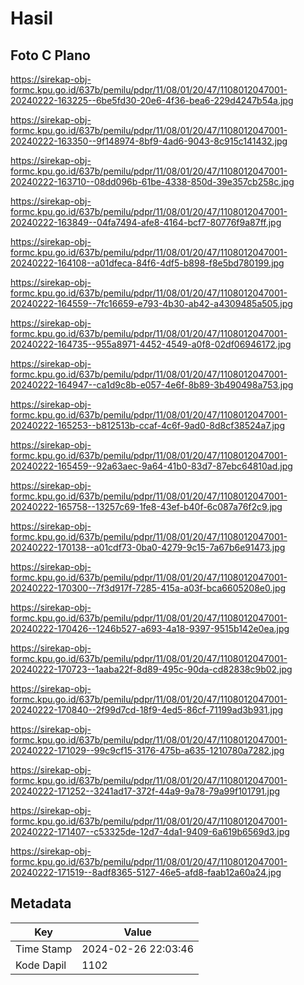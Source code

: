 # Hasil

## Foto C Plano

https://sirekap-obj-formc.kpu.go.id/637b/pemilu/pdpr/11/08/01/20/47/1108012047001-20240222-163225--6be5fd30-20e6-4f36-bea6-229d4247b54a.jpg

https://sirekap-obj-formc.kpu.go.id/637b/pemilu/pdpr/11/08/01/20/47/1108012047001-20240222-163350--9f148974-8bf9-4ad6-9043-8c915c141432.jpg

https://sirekap-obj-formc.kpu.go.id/637b/pemilu/pdpr/11/08/01/20/47/1108012047001-20240222-163710--08dd096b-61be-4338-850d-39e357cb258c.jpg

https://sirekap-obj-formc.kpu.go.id/637b/pemilu/pdpr/11/08/01/20/47/1108012047001-20240222-163849--04fa7494-afe8-4164-bcf7-80776f9a87ff.jpg

https://sirekap-obj-formc.kpu.go.id/637b/pemilu/pdpr/11/08/01/20/47/1108012047001-20240222-164108--a01dfeca-84f6-4df5-b898-f8e5bd780199.jpg

https://sirekap-obj-formc.kpu.go.id/637b/pemilu/pdpr/11/08/01/20/47/1108012047001-20240222-164559--7fc16659-e793-4b30-ab42-a4309485a505.jpg

https://sirekap-obj-formc.kpu.go.id/637b/pemilu/pdpr/11/08/01/20/47/1108012047001-20240222-164735--955a8971-4452-4549-a0f8-02df06946172.jpg

https://sirekap-obj-formc.kpu.go.id/637b/pemilu/pdpr/11/08/01/20/47/1108012047001-20240222-164947--ca1d9c8b-e057-4e6f-8b89-3b490498a753.jpg

https://sirekap-obj-formc.kpu.go.id/637b/pemilu/pdpr/11/08/01/20/47/1108012047001-20240222-165253--b812513b-ccaf-4c6f-9ad0-8d8cf38524a7.jpg

https://sirekap-obj-formc.kpu.go.id/637b/pemilu/pdpr/11/08/01/20/47/1108012047001-20240222-165459--92a63aec-9a64-41b0-83d7-87ebc64810ad.jpg

https://sirekap-obj-formc.kpu.go.id/637b/pemilu/pdpr/11/08/01/20/47/1108012047001-20240222-165758--13257c69-1fe8-43ef-b40f-6c087a76f2c9.jpg

https://sirekap-obj-formc.kpu.go.id/637b/pemilu/pdpr/11/08/01/20/47/1108012047001-20240222-170138--a01cdf73-0ba0-4279-9c15-7a67b6e91473.jpg

https://sirekap-obj-formc.kpu.go.id/637b/pemilu/pdpr/11/08/01/20/47/1108012047001-20240222-170300--7f3d917f-7285-415a-a03f-bca6605208e0.jpg

https://sirekap-obj-formc.kpu.go.id/637b/pemilu/pdpr/11/08/01/20/47/1108012047001-20240222-170426--1246b527-a693-4a18-9397-9515b142e0ea.jpg

https://sirekap-obj-formc.kpu.go.id/637b/pemilu/pdpr/11/08/01/20/47/1108012047001-20240222-170723--1aaba22f-8d89-495c-90da-cd82838c9b02.jpg

https://sirekap-obj-formc.kpu.go.id/637b/pemilu/pdpr/11/08/01/20/47/1108012047001-20240222-170840--2f99d7cd-18f9-4ed5-86cf-71199ad3b931.jpg

https://sirekap-obj-formc.kpu.go.id/637b/pemilu/pdpr/11/08/01/20/47/1108012047001-20240222-171029--99c9cf15-3176-475b-a635-1210780a7282.jpg

https://sirekap-obj-formc.kpu.go.id/637b/pemilu/pdpr/11/08/01/20/47/1108012047001-20240222-171252--3241ad17-372f-44a9-9a78-79a99f101791.jpg

https://sirekap-obj-formc.kpu.go.id/637b/pemilu/pdpr/11/08/01/20/47/1108012047001-20240222-171407--c53325de-12d7-4da1-9409-6a619b6569d3.jpg

https://sirekap-obj-formc.kpu.go.id/637b/pemilu/pdpr/11/08/01/20/47/1108012047001-20240222-171519--8adf8365-5127-46e5-afd8-faab12a60a24.jpg


## Metadata

| Key        | Value               |
| ---------- | ------------------- |
| Time Stamp | 2024-02-26 22:03:46 |
| Kode Dapil | 1102                |



